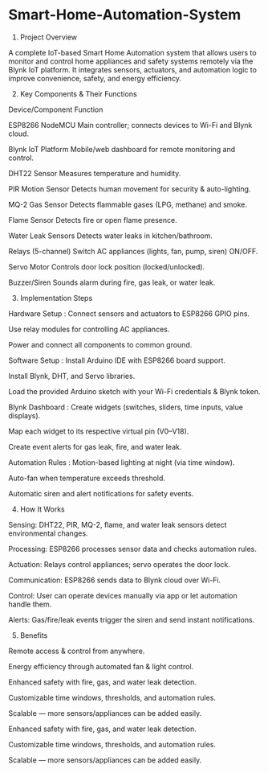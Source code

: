 # Smart-Home-Automation-System
1. Project Overview

A complete IoT-based Smart Home Automation system that allows users to monitor and control home appliances and safety systems remotely via the Blynk IoT platform.
It integrates sensors, actuators, and automation logic to improve convenience, safety, and energy efficiency.

2. Key Components & Their Functions

Device/Component	Function

ESP8266 NodeMCU	Main controller; connects devices to Wi-Fi and Blynk cloud.

Blynk IoT Platform	Mobile/web dashboard for remote monitoring and control.

DHT22 Sensor	Measures temperature and humidity.

PIR Motion Sensor	Detects human movement for security & auto-lighting.

MQ-2 Gas Sensor	Detects flammable gases (LPG, methane) and smoke.

Flame Sensor	Detects fire or open flame presence.

Water Leak Sensors	Detects water leaks in kitchen/bathroom.

Relays (5-channel)	Switch AC appliances (lights, fan, pump, siren) ON/OFF.

Servo Motor	Controls door lock position (locked/unlocked).

Buzzer/Siren	Sounds alarm during fire, gas leak, or water leak.

3. Implementation Steps

Hardware Setup :
Connect sensors and actuators to ESP8266 GPIO pins.

Use relay modules for controlling AC appliances.

Power and connect all components to common ground.


Software Setup  :
Install Arduino IDE with ESP8266 board support.

Install Blynk, DHT, and Servo libraries.

Load the provided Arduino sketch with your Wi-Fi credentials & Blynk token.


Blynk Dashboard  :
Create widgets (switches, sliders, time inputs, value displays).

Map each widget to its respective virtual pin (V0–V18).

Create event alerts for gas leak, fire, and water leak.


Automation Rules :
Motion-based lighting at night (via time window).

Auto-fan when temperature exceeds threshold.

Automatic siren and alert notifications for safety events.



4. How It Works

Sensing: DHT22, PIR, MQ-2, flame, and water leak sensors detect environmental changes.

Processing: ESP8266 processes sensor data and checks automation rules.

Actuation: Relays control appliances; servo operates the door lock.

Communication: ESP8266 sends data to Blynk cloud over Wi-Fi.

Control: User can operate devices manually via app or let automation handle them.

Alerts: Gas/fire/leak events trigger the siren and send instant notifications.



5. Benefits

Remote access & control from anywhere.

Energy efficiency through automated fan & light control.

Enhanced safety with fire, gas, and water leak detection.

Customizable time windows, thresholds, and automation rules.

Scalable — more sensors/appliances can be added easily.


Enhanced safety with fire, gas, and water leak detection.

Customizable time windows, thresholds, and automation rules.

Scalable — more sensors/appliances can be added easily.
